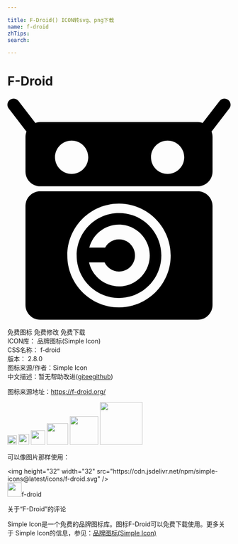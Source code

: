 ```yaml
---

title: F-Droid() ICON转svg、png下载
name: f-droid
zhTips: 
search: 

---
```


# F-Droid  <small style="font-size: 60%;font-weight: 100"></small>

<div id="svg" class="svg-wrap">
<svg role="img" viewBox="0 0 24 24" xmlns="http://www.w3.org/2000/svg"><title>F-Droid icon</title><path d="M20.472,10.081H3.528c-0.877,0-1.589,0.711-1.589,1.589v10.59c0,0.877,0.711,1.589,1.589,1.589h16.944 c0.877,0,1.589-0.711,1.589-1.589V11.67C22.061,10.792,21.349,10.081,20.472,10.081z M12,22.525c-3.066,0-5.56-2.494-5.56-5.56 s2.494-5.56,5.56-5.56c3.066,0,5.56,2.494,5.56,5.56S15.066,22.525,12,22.525z M12,12.411c-2.511,0-4.554,2.043-4.554,4.554 S9.489,21.519,12,21.519s4.554-2.043,4.554-4.554S14.511,12.411,12,12.411z M12,20.274c-1.563,0-2.881-1.103-3.221-2.568h1.67 c0.275,0.581,0.859,0.979,1.551,0.979c0.96,0,1.721-0.761,1.721-1.721c0-0.96-0.761-1.721-1.721-1.721 c-0.649,0-1.2,0.352-1.493,0.874H8.805c0.378-1.412,1.669-2.462,3.195-2.462c1.818,0,3.309,1.491,3.309,3.309 C15.309,18.783,13.818,20.274,12,20.274z M23.849,0.396c-0.001,0.001-0.002,0.002-0.002,0.003 c-0.002-0.002-0.004-0.003-0.006-0.005c0.001-0.001,0.002-0.003,0.004-0.004c-0.116-0.137-0.279-0.231-0.519-0.238 c-0.202,0.005-0.391,0.097-0.512,0.259l-1.818,2.353c-0.164-0.058-0.339-0.095-0.523-0.095H3.528c-0.184,0-0.358,0.038-0.523,0.095 L1.187,0.41c-0.121-0.162-0.31-0.253-0.512-0.259c-0.24,0.006-0.403,0.1-0.519,0.238c0.001,0.001,0.002,0.003,0.004,0.004 C0.157,0.395,0.155,0.397,0.153,0.399C0.153,0.398,0.152,0.397,0.151,0.396C0.085,0.474-0.146,0.822,0.139,1.22l1.909,2.471 C1.981,3.867,1.94,4.057,1.94,4.257v3.707c0,0.877,0.711,1.589,1.589,1.589h16.944c0.877,0,1.589-0.711,1.589-1.589V4.257 c0-0.2-0.041-0.39-0.109-0.566l1.909-2.471C24.146,0.822,23.915,0.474,23.849,0.396z M6.904,8.228c-0.987,0-1.787-0.8-1.787-1.787 s0.8-1.787,1.787-1.787s1.787,0.8,1.787,1.787S7.891,8.228,6.904,8.228z M17.229,8.228c-0.987,0-1.787-0.8-1.787-1.787 s0.8-1.787,1.787-1.787c0.987,0,1.787,0.8,1.787,1.787S18.216,8.228,17.229,8.228z"/></svg>
</div>
<detail full-name='f-droid'></detail>

<div class="detail-page">
<p>
<span><span class="badge-success badge">免费图标</span> <span class="badge-success badge">免费修改</span>  <span class="badge-success badge">免费下载</span> </span>
<br/>
<span>
ICON库：
<span class="badge-secondary badge">品牌图标(Simple Icon)</span> 
</span>
<br/>
<span>
CSS名称：
<span class="badge-secondary badge">f-droid</span> 
</span>

<br/>
<span>
版本：
<span class="badge-secondary badge">2.8.0</span> 
</span>
<br/>
<span>图标来源/作者：<span class="badge-light badge">Simple Icon</span></span> 
<br/>
<span class="zh-detail">中文描述：暂无<span class="help-link"><span>帮助改进</span>(<a href="https://gitee.com/liuwave/icon-helper/edit/master/json/brands/f-droid.json" target="_blank" rel="noopener noreferrer">gitee</a><a href="https://github.com/liuwave/icon-helper/edit/master/json/brands/f-droid.json" target="_blank" rel="noopener noreferrer">github</a></span>)</span><br/>
</p>
</div><div class="description description alert alert-light"><p>图标来源地址：<a href="https://f-droid.org/" target="_blank" rel="noopener noreferrer">https://f-droid.org/</a></p></div>
<div class="alert alert-dark">
<img height="21" width="21" src="https://cdn.jsdelivr.net/npm/simple-icons@latest/icons/f-droid.svg" />
<img height="24" width="24" src="https://cdn.jsdelivr.net/npm/simple-icons@latest/icons/f-droid.svg" />
<img height="32" width="32" src="https://cdn.jsdelivr.net/npm/simple-icons@latest/icons/f-droid.svg" />
<img height="48" width="48" src="https://cdn.jsdelivr.net/npm/simple-icons@latest/icons/f-droid.svg" />
<img height="64" width="64" src="https://cdn.jsdelivr.net/npm/simple-icons@latest/icons/f-droid.svg" />
<img height="96" width="96" src="https://cdn.jsdelivr.net/npm/simple-icons@latest/icons/f-droid.svg" />

</div>
<div>
  <p>可以像图片那样使用：    
  </p>
  <div class="alert alert-primary" style="font-size: 14px">
    &lt;img height="32" width="32" src="https://cdn.jsdelivr.net/npm/simple-icons@latest/icons/f-droid.svg" /&gt;
    <copy-btn content='<img height="32" width="32" src="https://cdn.jsdelivr.net/npm/simple-icons@latest/icons/f-droid.svg" />'></copy-btn>
  </div>
  <div class="alert alert-secondary">
    <img height="32" width="32" src="https://cdn.jsdelivr.net/npm/simple-icons@latest/icons/f-droid.svg" />f-droid
    <copy-btn content="f-droid" btn-title="复制图标名称"></copy-btn>
  </div>
</div>

<Vssue title="关于“F-Droid”的评论" >关于“F-Droid”的评论</Vssue>


<div><p>Simple Icon是一个免费的品牌图标库。图标F-Droid可以免费下载使用。更多关于  Simple Icon的信息，参见：<a target="_blank" href="https://iconhelper.cn/brands.html">品牌图标(Simple Icon)</a>
</p></div>
